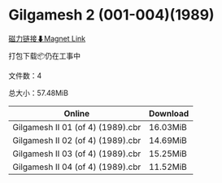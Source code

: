 # Gilgamesh 2 (001-004)(1989)

[磁力链接⬇Magnet Link](magnet:?xt=urn:btih:07c8a98fc3ff650723db8743cba8dc3c1adb71b1&dn=Gilgamesh%202%20%28001-004%29%281989%29)

打包下载📦仍在工事中

文件数：4

总大小：57.48MiB

Online | Download
--- | ---
Gilgamesh II 01 (of 4) (1989).cbr | 16.03MiB
Gilgamesh II 02 (of 4) (1989).cbr | 14.69MiB
Gilgamesh II 03 (of 4) (1989).cbr | 15.25MiB
Gilgamesh II 04 (of 4) (1989).cbr | 11.52MiB